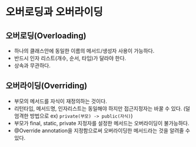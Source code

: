 # 오버로딩과 오버라이딩
## 오버로딩(Overloading)
* 하나의 클래스안에 동일한 이름의 메서드/생성자 사용이 가능하다.
* 반드시 인자 리스트(개수, 순서, 타입)가 달라야 한다.
* 상속과 무관하다.

## 오버라이딩(Overriding)
* 부모의 메서드를 자식이 재정의하는 것이다.
* 리턴타입, 메서드명, 인자리스트는 동일해야 하지만 접근지정자는 바꿀 수 있다. (덜 엄격한 방법으로 ex) ``private(부모) -> public(자식)``)
* 부모가 final, static, private 지정자를 설정한 메서드는 오버라이딩이 불가능하다.
* @Override annotation을 지정함으로써 오버라이딩한 메서드라는 것을 알려줄 수 있다.